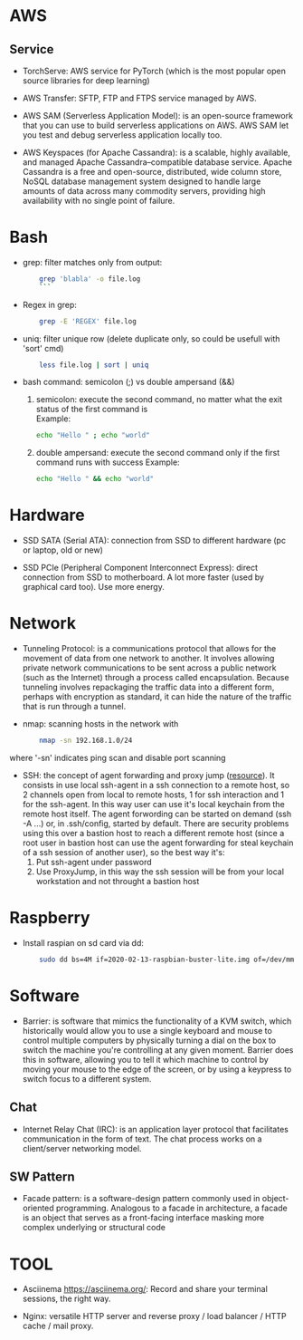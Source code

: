 
# AWS

## Service

- TorchServe: AWS service for PyTorch (which is the most popular open source libraries for deep learning)

- AWS Transfer: SFTP, FTP and FTPS service managed by AWS.

- AWS SAM (Serverless Application Model): is an open-source framework that you can use to build serverless applications on AWS. AWS SAM let you test and debug serverless application locally too.

- AWS Keyspaces (for Apache Cassandra): is a scalable, highly available, and managed Apache Cassandra–compatible database service. Apache Cassandra is a free and open-source, distributed, wide column store, NoSQL database management system designed to handle large amounts of data across many commodity servers, providing high availability with no single point of failure. 


# Bash

- grep: filter matches only from output:
	```bash
		grep 'blabla' -o file.log
     	```

- Regex in grep:
	```bash	
		grep -E 'REGEX' file.log
	```

- uniq: filter unique row (delete duplicate only, so could be usefull with 'sort' cmd)
	```bash	
		less file.log | sort | uniq
	```

- bash command: semicolon (;) vs double ampersand (&&)
	1. semicolon: execute the second command, no matter what the exit status of the first command is	
		Example: 
		```bash
		echo "Hello " ; echo "world"

		```
	2. double ampersand: execute the second command only if the first command runs with success
		Example:
		```bash
		echo "Hello " && echo "world"
		```


# Hardware

- SSD SATA (Serial ATA): connection from SSD to different hardware (pc or laptop, old or new)

- SSD PCIe (Peripheral Component Interconnect Express): direct connection from SSD to motherboard. A lot more faster (used by graphical card too). Use more energy.


# Network

- Tunneling Protocol: is a communications protocol that allows for the movement of data from one network to another. It involves allowing private network communications to be sent across a public network (such as the Internet) through a process called encapsulation.
Because tunneling involves repackaging the traffic data into a different form, perhaps with encryption as standard, it can hide the nature of the traffic that is run through a tunnel.

- nmap: scanning hosts in the network with 
	```bash
		nmap -sn 192.168.1.0/24
	```
where '-sn' indicates ping scan and disable port scanning

- SSH: the concept of agent forwarding and proxy jump ([resource](https://smallstep.com/blog/ssh-agent-explained/)). It consists in use local ssh-agent in a ssh connection to a remote host, so 2 channels open from local to remote hosts, 1 for ssh interaction and 1 for the ssh-agent. In this way user can use it's local keychain from the remote host itself. The agent forwording can be started on demand (ssh -A ...) or, in .ssh/config, started by default. There are security problems using this over a bastion host to reach a different remote host (since a root user in bastion host can use the agent forwarding for steal keychain of a ssh session of another user), so the best way it's: 
	1. Put ssh-agent under password
	2. Use ProxyJump, in this way the ssh session will be from your local workstation and not throught a bastion host


# Raspberry

- Install raspian on sd card via dd: 
	```bash
		sudo dd bs=4M if=2020-02-13-raspbian-buster-lite.img of=/dev/mmcblk0 conv=fsync status=progress
	```


# Software

- Barrier: is software that mimics the functionality of a KVM switch, which historically would allow you to use a single keyboard and mouse to control multiple computers by physically turning a dial on the box to switch the machine you're controlling at any given moment. 
	Barrier does this in software, allowing you to tell it which machine to control by moving your mouse to the edge of the screen, or by using a keypress to switch focus to a different system.

## Chat

- Internet Relay Chat (IRC): is an application layer protocol that facilitates communication in the form of text. The chat process works on a client/server networking model.

## SW Pattern

- Facade pattern: is a software-design pattern commonly used in object-oriented programming. 
	Analogous to a facade in architecture, a facade is an object that serves as a front-facing interface masking more complex underlying or structural code


# TOOL

- Asciinema https://asciinema.org/: Record and share your terminal sessions, the right way.

- Nginx: versatile HTTP server and reverse proxy / load balancer / HTTP cache / mail proxy.






